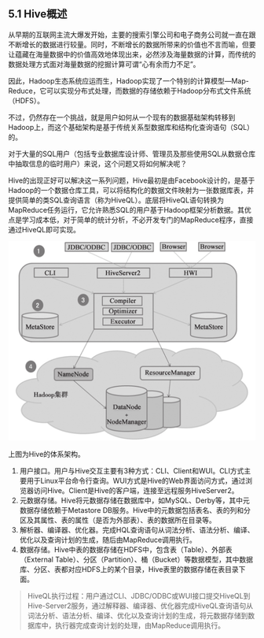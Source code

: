 ## 5.1 Hive概述

从早期的互联网主流大爆发开始，主要的搜索引擎公司和电子商务公司就一直在跟不断增长的数据进行较量。同时，不断增长的数据所带来的价值也不言而喻，但要让蕴藏在海量数据中的价值高效地体现出来，必然涉及海量数据的计算，而传统的数据处理方式面对海量数据的挖掘计算可谓“心有余而力不足”。

因此，Hadoop生态系统应运而生，Hadoop实现了一个特别的计算模型—Map-Reduce，它可以实现分布式处理，而数据的存储依赖于Hadoop分布式文件系统（HDFS）。

不过，仍然存在一个挑战，就是用户如何从一个现有的数据基础架构转移到Hadoop上，而这个基础架构是基于传统关系型数据库和结构化查询语句（SQL）的。

对于大量的SQL用户（包括专业数据库设计师、管理员及那些使用SQL从数据仓库中抽取信息的临时用户）来说，这个问题又将如何解决呢？

Hive的出现正好可以解决这一系列问题，Hive最初是由Facebook设计的，是基于Hadoop的一个数据仓库工具，可以将结构化的数据文件映射为一张数据库表，并提供简单的类SQL查询语言（称为HiveQL）。底层将HiveQL语句转换为MapReduce任务运行，它允许熟悉SQL的用户基于Hadoop框架分析数据。其优点是学习成本低，对于简单的统计分析，不必开发专门的MapReduce程序，直接通过HiveQL即可实现。

![](/assets/5.1_1.png)

上图为Hive的体系架构。

1. 用户接口。用户与Hive交互主要有3种方式：CLI、Client和WUI。CLI方式主要用于Linux平台命令行查询。WUI方式是Hive的Web界面访问方式，通过浏览器访问Hive。Client是Hive的客户端，连接至远程服务HiveServer2。
2. 元数据存储。Hive将元数据存储在数据库中，如MySQL、Derby等，其中元数据存储依赖于Metastore DB服务。Hive中的元数据包括表名、表的列和分区及其属性、表的属性（是否为外部表）、表的数据所在目录等。
3. 解析器、编译器、优化器。完成HQL查询语句从词法分析、语法分析、编译、优化以及查询计划的生成，随后由MapReduce调用执行。
4. 数据存储。Hive中表的数据存储在HDFS中，包含表（Table）、外部表（External Table）、分区（Partition）、桶（Bucket）等数据模型，其中数据库、分区、表都对应HDFS上的某个目录，Hive表里的数据存储在表目录下面。

> HiveQL执行过程：用户通过CLI、JDBC/ODBC或WUI接口提交HiveQL到Hive-Server2服务，通过解释器、编译器、优化器完成HiveQL查询语句从词法分析、语法分析、编译、优化以及查询计划的生成，将元数据存储到数据库中，执行器完成查询计划的处理，由MapReduce调用执行。



